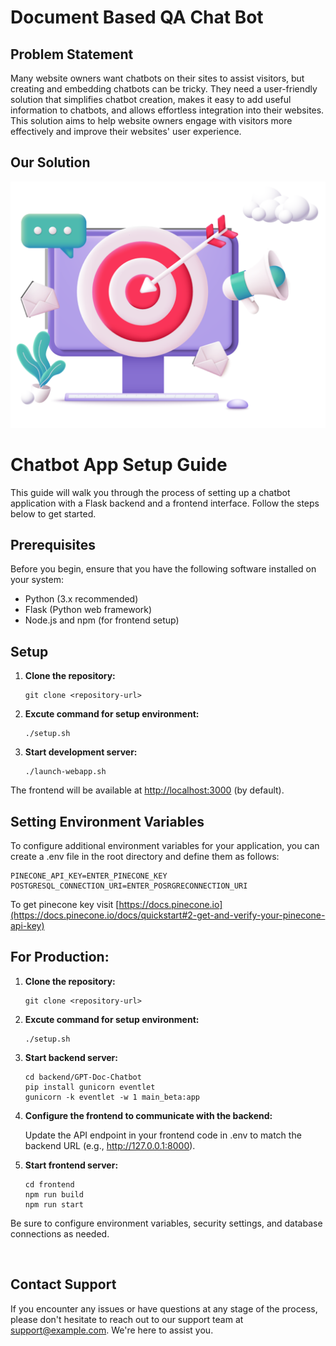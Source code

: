 # Document Based QA Chat Bot

## Problem Statement

Many website owners want chatbots on their sites to assist visitors, but creating and embedding chatbots can be tricky. They need a user-friendly solution that simplifies chatbot creation, makes it easy to add useful information to chatbots, and allows effortless integration into their websites. This solution aims to help website owners engage with visitors more effectively and improve their websites' user experience.

## Our Solution 

![alt Flow Chat](./frontend/public/hero.png)

# Chatbot App Setup Guide

This guide will walk you through the process of setting up a chatbot application with a Flask backend and a frontend interface. Follow the steps below to get started.

## Prerequisites

Before you begin, ensure that you have the following software installed on your system:

- Python (3.x recommended)
- Flask (Python web framework)
- Node.js and npm (for frontend setup)

## Setup

1. **Clone the repository:**

   ```shell
   git clone <repository-url>
   ```

2. **Excute command for setup environment:**

   ```shell
   ./setup.sh
   ```

3. **Start development server:**

   ```shell
   ./launch-webapp.sh
   ```
The frontend will be available at [http://localhost:3000](http://localhost:3000) (by default).

## Setting Environment Variables
To configure additional environment variables for your application, you can create a .env file in the root directory and define them as follows:

   ```shell
   PINECONE_API_KEY=ENTER_PINECONE_KEY
   POSTGRESQL_CONNECTION_URI=ENTER_POSRGRECONNECTION_URI
   ```

To get pinecone key visit [https://docs.pinecone.io](https://docs.pinecone.io/docs/quickstart#2-get-and-verify-your-pinecone-api-key)


## **For Production:**

1. **Clone the repository:**

   ```shell
   git clone <repository-url>
   ```

2. **Excute command for setup environment:**

   ```shell
   ./setup.sh
   ```

4. **Start backend server:**
   
   ```shell
   cd backend/GPT-Doc-Chatbot
   pip install gunicorn eventlet
   gunicorn -k eventlet -w 1 main_beta:app
   ```

4. **Configure the frontend to communicate with the backend:**

   Update the API endpoint in your frontend code in .env to match the backend URL (e.g., http://127.0.0.1:8000).

4. **Start frontend server:**
   
   ```shell
   cd frontend
   npm run build
   npm run start
   ```

Be sure to configure environment variables, security settings, and database connections as needed.

<br>

## Contact Support
If you encounter any issues or have questions at any stage of the process, please don't hesitate to reach out to our support team at support@example.com. We're here to assist you.
